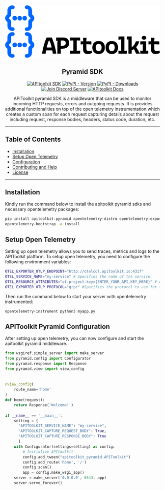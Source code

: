 <div align="center">

![APItoolkit's Logo](https://github.com/apitoolkit/.github/blob/main/images/logo-white.svg?raw=true#gh-dark-mode-only)
![APItoolkit's Logo](https://github.com/apitoolkit/.github/blob/main/images/logo-black.svg?raw=true#gh-light-mode-only)

## Pyramid SDK

[![APItoolkit SDK](https://img.shields.io/badge/APItoolkit-SDK-0068ff?logo=pyramid)](https://github.com/topics/apitoolkit-sdk) [![PyPI - Version](https://img.shields.io/pypi/v/apitoolkit-pyramid)](https://pypi.org/project/apitoolkit-pyramid) [![PyPI - Downloads](https://img.shields.io/pypi/dw/apitoolkit-pyramid)](https://pypi.org/project/apitoolkit-pyramid) [![Join Discord Server](https://img.shields.io/badge/Chat-Discord-7289da)](https://apitoolkit.io/discord?utm_campaign=devrel&utm_medium=github&utm_source=sdks_readme) [![APItoolkit Docs](https://img.shields.io/badge/Read-Docs-0068ff)](https://apitoolkit.io/docs/sdks/python/pyramid?utm_campaign=devrel&utm_medium=github&utm_source=sdks_readme)

APIToolkit pyramid SDK is a middleware that can be used to monitor incoming HTTP requests, errors and outgoing requests. It is provides additional functionalities on top of the open telemetry instrumentation which creates a custom span for each request capturing details about the request including request, response bodies, headers, status code, duration, etc.

</div>

---

## Table of Contents

- [Installation](#installation)
- [Setup Open Telemetry](#setup-open-telemetry)
- [Configuration](#apitoolkit-pyramid-configuration)
- [Contributing and Help](#contributing-and-help)
- [License](#license)

---

## Installation

Kindly run the command below to install the apitoolkit pyramid sdks and necessary opentelemetry packages:

```sh
pip install apitoolkit-pyramid opentelemetry-distro opentelemetry-exporter-otlp
opentelemetry-bootstrap -a install
```

## Setup Open Telemetry

Setting up open telemetry allows you to send traces, metrics and logs to the APIToolkit platform.
To setup open telemetry, you need to configure the following environment variables:

```sh
OTEL_EXPORTER_OTLP_ENDPOINT="http://otelcol.apitoolkit.io:4317"
OTEL_SERVICE_NAME="my-service" # Specifies the name of the service.
OTEL_RESOURCE_ATTRIBUTES="at-project-key={ENTER_YOUR_API_KEY_HERE}" # Adds your API KEY to the resource.
OTEL_EXPORTER_OTLP_PROTOCOL="grpc" #Specifies the protocol to use for the OpenTelemetry exporter.
```

Then run the command below to start your server with opentelemetry instrumented:

```sh
opentelemetry-instrument python3 myapp.py
```

## APIToolkit Pyramid Configuration

After setting up open telemetry, you can now configure and start the apitoolkit pyramid middleware.

```python
from wsgiref.simple_server import make_server
from pyramid.config import Configurator
from pyramid.response import Response
from pyramid.view import view_config


@view_config(
    route_name='home'
)
def home(request):
    return Response('Welcome!')

if __name__ == '__main__':
    setting = {
      "APITOOLKIT_SERVICE_NAME": "my-service",
      "APITOOLKIT_CAPTURE_REQUEST_BODY": True,
      "APITOOLKIT_CAPTURE_RESPONSE_BODY": True
      }
    with Configurator(settings=setting) as config:
        # Initialize APItoolkit
        config.add_tween("apitoolkit_pyramid.APIToolkit")
        config.add_route('home', '/')
        config.scan()
        app = config.make_wsgi_app()
    server = make_server('0.0.0.0', 6543, app)
    server.serve_forever()
```
